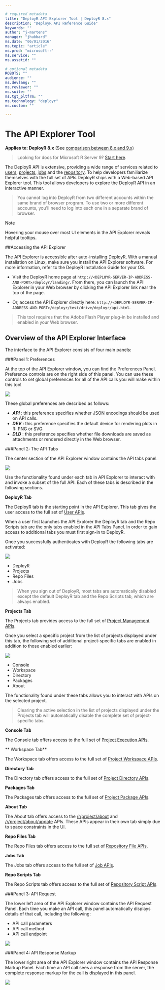 ```yaml
---

# required metadata
title: "DeployR API Explorer Tool | DeployR 8.x"
description: "DeployR API Reference Guide"
keywords: ""
author: "j-martens"
manager: "jhubbard"
ms.date: "06/01/2016"
ms.topic: "article"
ms.prod: "microsoft-r"
ms.service: ""
ms.assetid: ""

# optional metadata
ROBOTS: ""
audience: ""
ms.devlang: ""
ms.reviewer: ""
ms.suite: ""
ms.tgt_pltfrm: ""
ms.technology: "deployr"
ms.custom: ""

---
```


#  The API Explorer Tool

**Applies to: DeployR 8.x**   (See [comparison between 8.x and 9.x](../rserver-whats-new.md#8vs9))

>Looking for docs for Microsoft R Server 9? [Start here](../deployr-repository-manager/about.md).

The DeployR API is extensive, providing a wide range of services related to [users](deployr-api-reference.md#users-on-the-api), [projects](deployr-api-reference.md#projects-on-the-api), [jobs](deployr-api-reference.md#jobs-on-the-api) and the [repository](../deployr-api-reference.md#repository-on-the-api). To help developers familiarize themselves with the full set of APIs DeployR ships with a Web-based API Explorer tool. This tool allows developers to explore the DeployR API in an interactive manner.

>You cannot log into DeployR from two different accounts within the same brand of browser program. To use two or more different accounts, you'll need to log into each one in a separate brand of browser. 

>[!NOTE]
>Hovering your mouse over most UI elements in the API Explorer reveals helpful tooltips.

##Accessing the API Explorer

The API Explorer is accessible after auto-installing DeployR. With a manual installation on Linux, make sure you install the API Explorer software. For more information, refer to the DeployR Installation Guide for your OS.

+ Visit the DeployR home page at `http://<DEPLOYR-SERVER-IP-ADDRESS-AND-PORT>/deployr/landing/`. From there, you can launch the API Explorer in your Web browser by clicking the API Explorer link near the top of the page.

+ Or, access the API Explorer directly here: `http://<DEPLOYR-SERVER-IP-ADDRESS-AND-PORT>/deployr/test/drive/deployr/api.html`.

>This tool requires that the Adobe Flash Player plug-in be installed and enabled in your Web browser.


## Overview of the API Explorer Interface 

The interface to the API Explorer consists of four main panels:

###Panel 1: Preferences 

At the top of the API Explorer window, you can find the Preferences Panel. Preference controls are on the right side of this panel. You can use these controls to set global preferences for all of the API calls you will make within this tool.

![](media/deployr-api-explorer-tool/deployr-api-explorer-tool-1.png)

These global preferences are described as follows:

-  ***API*** : this preference specifies whether JSON encodings should be used on API calls.
-  ***DEV*** : this preference specifies the default device for rendering plots in R: PNG or SVG
-  ***DLD*** : this preference specifies whether file downloads are saved as attachments or rendered directly in the Web browser.

###Panel 2: The API Tabs

The center section of the API Explorer window contains the API tabs panel:

![](media/deployr-api-explorer-tool/deployr-api-explorer-tool-2.png)


Use the functionality found under each tab in API Explorer to interact with and invoke a subset of the full API. Each of these tabs is described in the following sections.

**DeployR Tab**

The DeployR tab is the starting point in the API Explorer. This tab gives the user access to the full set of [User APIs](../deployr-api-reference.md#users).

When a user first launches the API Explorer the DeployR tab and the Repo Scripts tab are the only tabs enabled in the API Tabs Panel. In order to gain access to additional tabs you must first sign-in to DeployR.

Once you successfully authenticates with DeployR the following tabs are activated:

![](media/deployr-api-explorer-tool/deployr-api-explorer-tool-5.png)

- DeployR
- Projects
- Repo Files
- Jobs

>When you sign out of DeployR, most tabs are automatically disabled except the default DeployR tab and the Repo Scripts tab, which are always enabled.

**Projects Tab**

The Projects tab provides access to the full set of [Project Management APIs](../deployr-api-reference.md#projects).

Once you select a specific project from the list of projects displayed under this tab, the following set of additional project-specific tabs are enabled in addition to those enabled earlier:

![](media/deployr-api-explorer-tool/deployr-api-explorer-tool-6.png)

- Console
- Workspace
- Directory
- Packages
- About

The functionality found under these tabs allows you to interact with APIs on the selected project.

>Clearing the active selection in the list of projects displayed under the Projects tab will automatically disable the complete set of project-specific tabs.

**Console Tab**

The Console tab offers access to the full set of [Project Execution APIs](../deployr-api-reference.md#projexec).

** Workspace Tab**

The Workspace tab offers access to the full set of [Project Workspace APIs](../deployr-api-reference.md#project-workspace).

**Directory Tab**

The Directory tab offers access to the full set of [Project Directory APIs](../deployr-api-reference.md#projdir).

**Packages Tab**

The Packages tab offers access to the full set of [Project Package APIs](../deployr-api-reference.md#projpkg).

**About Tab**

The About tab offers access to the [/r/project/about](https://microsoft.github.io/deployr-api-docs/8.0.5/#r-project-about) and [/r/project/about/update](https://microsoft.github.io/deployr-api-docs/8.0.5/#r-project-about-update) APIs. These APIs appear in their own tab simply due to space constraints in the UI.

**Repo Files Tab**

The Repo Files tab offers access to the full set of [Repository File APIs](../deployr-api-reference.md#repofiles).

**Jobs Tab**

The Jobs tab offers access to the full set of [Job APIs](../deployr-api-reference.md#jobs).

**Repo Scripts Tab**

The Repo Scripts tab offers access to the full set of [Repository Script APIs](../deployr-api-reference.md#reposcripts).

###Panel 3: API Request

The lower left area of the API Explorer window contains the API Request Panel. Each time you make an API call, this panel automatically displays details of that call, including the following:

-  API call parameters
-  API call method
-  API call endpoint

![](media/deployr-api-explorer-tool/deployr-api-explorer-tool-3.png)

###Panel 4: API Response Markup

The lower right area of the API Explorer window contains the API Response Markup Panel. Each time an API call sees a response from the server, the complete response markup for the call is displayed in this panel.

![](media/deployr-api-explorer-tool/deployr-api-explorer-tool-4.png)